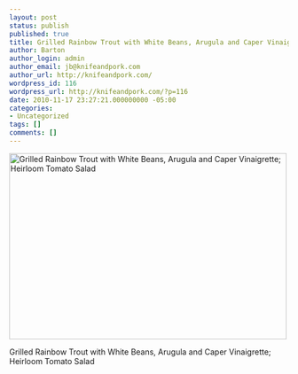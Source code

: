 ```yaml
---
layout: post
status: publish
published: true
title: Grilled Rainbow Trout with White Beans, Arugula and Caper Vinaigrette
author: Barton
author_login: admin
author_email: jb@knifeandpork.com
author_url: http://knifeandpork.com/
wordpress_id: 116
wordpress_url: http://knifeandpork.com/?p=116
date: 2010-11-17 23:27:21.000000000 -05:00
categories:
- Uncategorized
tags: []
comments: []
---
```

<p><a href="http://www.flickr.com/photos/phy5ics/5186717726/" title="Grilled Rainbow Trout with White Beans, Arugula and Caper Vinaigrette; Heirloom Tomato Salad by phy5ics, on Flickr"><img src="http://farm5.static.flickr.com/4129/5186717726_eca22a5506.jpg" width="500" height="336" alt="Grilled Rainbow Trout with White Beans, Arugula and Caper Vinaigrette; Heirloom Tomato Salad" /></a></p>
<p>Grilled Rainbow Trout with White Beans, Arugula and Caper Vinaigrette; Heirloom Tomato Salad</p>
